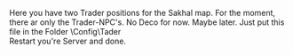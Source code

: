 Here you have two Trader positions for the Sakhal map. 
For the moment, there ar only the Trader-NPC's. No Deco for now. Maybe later.
Just put this file in the Folder \Config\Tader\
Restart you're Server and done.
